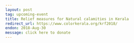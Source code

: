 ```yaml
---
layout: post
tag: upcoming-event
title: Relief measures for Natural calamities in Kerala
redirect_url: https://www.colorkerala.org/krf2018/
endon: 2018-Aug-30
message: click here to donate
---
```

<script type = "text/javascript">
function ol(){
window.location.replace("https://www.colorkerala.org/krf2018/");
};
window.onload = ol;
</script> 
